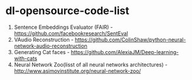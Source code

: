 # dl-opensource-code-list
1. Sentence Embeddings Evaluator (FAIR) - https://github.com/facebookresearch/SentEval
2. VAudio Reconstruction - https://github.com/ColinShaw/python-neural-network-audio-reconstruction
3. Generating Cat faces - https://github.com/AlexiaJM/Deep-learning-with-cats
4. Neural Network Zoo(lisst of all neural networks architectures) - http://www.asimovinstitute.org/neural-network-zoo/
